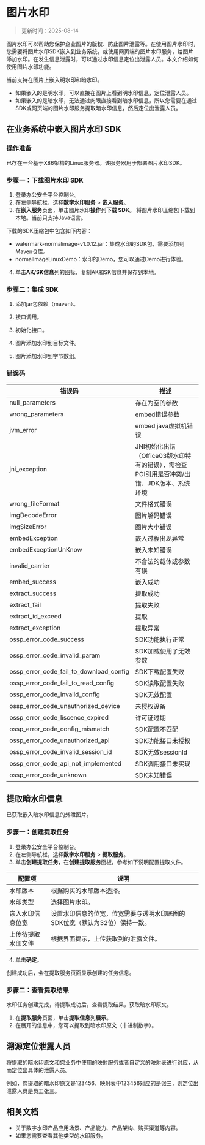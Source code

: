 # 图片水印

> 更新时间：2025-08-14

图片水印可以帮助您保护企业图片的版权、防止图片泄露等。在使用图片水印时，您需要将图片水印SDK嵌入到业务系统，或使用网页端的图片水印服务，给图片添加水印。在发生信息泄露时，可以通过水印信息定位出泄露人员。本文介绍如何使用图片水印功能。

当前支持在图片上嵌入明水印和暗水印。

* 如果嵌入的是明水印，可以直接在图片上看到明水印信息，定位泄露人员。
* 如果嵌入的是暗水印，无法通过肉眼直接看到暗水印信息，所以您需要在通过SDK或网页端的图片水印服务提取暗水印信息，然后定位出泄露人员。


## **在业务系统中嵌入图片水印 SDK**

### **操作准备**

已存在一台基于X86架构的Linux服务器。该服务器用于部署图片水印SDK。

### **步骤一：下载图片水印 SDK**

1. 登录办公安全平台控制台。
2. 在左侧导航栏，选择**数字水印服务** > **嵌入服务**。
3. 在**嵌入服务**页面，单击图片水印**操作**列**下载 SDK**。
将图片水印压缩包下载到本地。当前只支持Java语言。

下载的SDK压缩包中包含如下内容：

* watermark-normalimage-v1.0.12.jar：集成水印的SDK包，需要添加到Maven仓库。
* normalImageLinuxDemo：水印的Demo，您可以通过Demo进行体验。

4. 单击**AK/SK信息**列的图标，复制AK和SK信息并保存到本地。

### **步骤二：集成 SDK**

1. 添加jar包依赖（maven）。

2. 接口调用。

1. 初始化接口。

2. 图片添加水印到目标文件。

3. 图片添加水印到字节数组。

### **错误码**

**错误码**| **描述**
---|---
null_parameters| 存在为空的参数
wrong_parameters| embed错误参数
jvm_error| embed java虚拟机错误
jni_exception| JNI初始化出错（Office03版水印特有的错误），需检查POI引用是否冲突/出错、JDK版本、系统环境
wrong_fileFormat| 文件格式错误
imgDecodeError| 图片解码错误
imgSizeError| 图片大小错误
embedException| 嵌入过程出现异常
embedExceptionUnKnow| 嵌入未知错误
invalid_carrier| 不合法的载体或参数有误
embed_success| 嵌入成功
extract_success| 提取成功
extract_fail| 提取失败
extract_id_exceed| 提取
extract_exception| 提取异常
ossp_error_code_success| SDK功能执行正常
ossp_error_code_invalid_param| SDK加载使用了无效参数
ossp_error_code_fail_to_download_config| SDK下载配置失败
ossp_error_code_fail_to_read_config| SDK读取配置失败
ossp_error_code_invalid_config| SDK无效配置
ossp_error_code_unauthorized_device| 未授权设备
ossp_error_code_liscence_expired| 许可证过期
ossp_error_code_config_mismatch| SDK配置不匹配
ossp_error_code_unauthorized_api| SDK功能接口未授权
ossp_error_code_invalid_session_id| SDK无效sessionId
ossp_error_code_api_not_implemented| SDK调用接口未实现
ossp_error_code_unknown| SDK未知错误

## 提取暗水印信息

已获取嵌入暗水印信息的外泄图片。

### **步骤一：创建提取任务**

1. 登录办公安全平台控制台。
2. 在左侧导航栏，选择**数字水印服务** > **提取服务**。
3. 单击**创建提取任务**，在**创建提取服务**面板，参考如下说明配置提取文件。

**配置项**| **说明**
---|---
水印版本| 根据购买的水印版本选择。
水印类型| 选择图片水印。
嵌入水印信息位宽| 设置水印信息的位宽，位宽需要与透明水印底图的SDK位宽（默认为32位）保持一致。
上传待提取水印文件| 根据界面提示，上传获取到的泄露文件。

4. 单击**确定**。

创建成功后，会在提取服务页面显示创建的任务信息。

### **步骤二：查看提取结果**

水印任务创建完成，待提取成功后，查看提取结果，获取暗水印原文。

1. 在**提取服务**页面，单击**提取信息**列**展示**。
2. 在展开的信息中，您可以提取到暗水印原文（十进制数字）。

## **溯源定位泄露人员**

将提取的暗水印原文和您业务中使用的映射服务或者自定义的映射表进行对应，从而定位出具体的泄露人员。

例如，您提取的暗水印原文是123456，映射表中123456对应的是张三，则定位出泄露人员是员工张三。

## 相关文档

* 关于数字水印产品应用场景、产品能力、产品架构、购买渠道等内容。
* 如果您需要查看其他类型的水印服务。